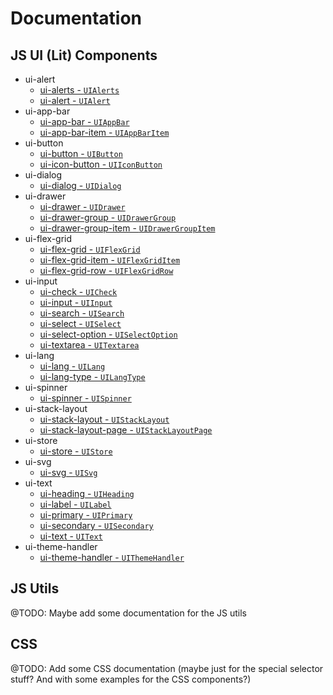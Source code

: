 # Documentation

## JS UI (Lit) Components

- ui-alert
  - [ui-alerts - `UIAlerts`](/docs/ui-alert/ui-alerts.md)
  - [ui-alert - `UIAlert`](/docs/ui-alert/ui-alert.md)
- ui-app-bar
  - [ui-app-bar - `UIAppBar`](/docs/ui-app-bar/ui-app-bar.md)
  - [ui-app-bar-item - `UIAppBarItem`](/docs/ui-app-bar/ui-app-bar.md)
- ui-button
  - [ui-button - `UIButton`](/docs/ui-button/ui-button.md)
  - [ui-icon-button - `UIIconButton`](/docs/ui-button/ui-icon-button.md)
- ui-dialog
  - [ui-dialog - `UIDialog`](/docs/ui-dialog/ui-dialog.md)
- ui-drawer
  - [ui-drawer - `UIDrawer`](/docs/ui-drawer/ui-drawer.md)
  - [ui-drawer-group - `UIDrawerGroup`](/docs/ui-drawer/ui-drawer-group.md)
  - [ui-drawer-group-item - `UIDrawerGroupItem`](/docs/ui-drawer/ui-drawer-group-item.md)
- ui-flex-grid
  - [ui-flex-grid - `UIFlexGrid`](/docs/ui-flex-grid/ui-flex-grid.md)
  - [ui-flex-grid-item - `UIFlexGridItem`](/docs/ui-flex-grid/ui-flex-grid-item.md)
  - [ui-flex-grid-row - `UIFlexGridRow`](/docs/ui-flex-grid/ui-flex-grid-row.md)
- ui-input
  - [ui-check - `UICheck`](/docs/ui-input/ui-check.md)
  - [ui-input - `UIInput`](/docs/ui-input/ui-input.md)
  - [ui-search - `UISearch`](/docs/ui-input/ui-search.md)
  - [ui-select - `UISelect`](/docs/ui-input/ui-select.md)
  - [ui-select-option - `UISelectOption`](/docs/ui-input/ui-select-option.md)
  - [ui-textarea - `UITextarea`](/docs/ui-input/ui-textarea.md)
- ui-lang
  - [ui-lang - `UILang`](/docs/ui-lang/ui-lang.md)
  - [ui-lang-type - `UILangType`](/docs/ui-lang/ui-lang-type.md)
- ui-spinner
  - [ui-spinner - `UISpinner`](/docs/ui-spinner/ui-spinner.md)
- ui-stack-layout
  - [ui-stack-layout - `UIStackLayout`](/docs/ui-stack-layout/ui-stack-layout.md)
  - [ui-stack-layout-page - `UIStackLayoutPage`](/docs/ui-stack-layout/ui-stack-layout-page.md)
- ui-store
  - [ui-store - `UIStore`](/docs/ui-store/ui-store.md)
- ui-svg
  - [ui-svg - `UISvg`](/docs/ui-svg/ui-svg.md)
- ui-text
  - [ui-heading - `UIHeading`](/docs/ui-text/ui-heading.md)
  - [ui-label - `UILabel`](/docs/ui-text/ui-label.md)
  - [ui-primary - `UIPrimary`](/docs/ui-text/ui-primary.md)
  - [ui-secondary - `UISecondary`](/docs/ui-text/ui-secondary.md)
  - [ui-text - `UIText`](/docs/ui-text/ui-text.md)
- ui-theme-handler
  - [ui-theme-handler - `UIThemeHandler`](/docs/ui-theme-handler/ui-theme-handler.md)

## JS Utils

@TODO: Maybe add some documentation for the JS utils

## CSS

@TODO: Add some CSS documentation (maybe just for the special selector stuff? And with some examples for the CSS components?)
